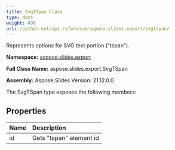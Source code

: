 ```yaml
---
title: SvgTSpan Class
type: docs
weight: 490
url: /python-net/api-reference/aspose.slides.export/svgtspan/
---
```


Represents options for SVG text portion ("tspan").

**Namespace:** [aspose.slides.export](/slides/python-net/api-reference/aspose.slides.export/)

**Full Class Name:** aspose.slides.export.SvgTSpan

**Assembly:**  Aspose.Slides Version: 21.12.0.0

The SvgTSpan type exposes the following members:
## **Properties**
|**Name**|**Description**|
| :- | :- |
|id|Gets "tspan" element id|
